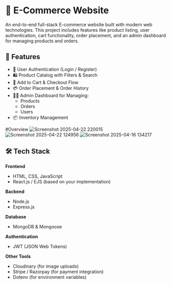 # 🛒 E-Commerce Website

An end-to-end full-stack E-commerce website built with modern web technologies. This project includes features like product listing, user authentication, cart functionality, order placement, and an admin dashboard for managing products and orders.
## 📌 Features

- 🔐 User Authentication (Login / Register)
- 🛍️ Product Catalog with Filters & Search
- 🛒 Add to Cart & Checkout Flow
- 💳 Order Placement & Order History
- 🧑‍💻 Admin Dashboard for Managing:
  - Products
  - Orders
  - Users
- 📦 Inventory Management

#Overview
![Screenshot 2025-04-22 220015](https://github.com/user-attachments/assets/52502625-dc14-40ae-a701-6dd713b0a787)
![Screenshot 2025-04-22 124956](https://github.com/user-attachments/assets/49230fe3-1bbb-4968-95a3-af3236af0486)
![Screenshot 2025-04-16 134217](https://github.com/user-attachments/assets/248c6419-8033-4b8b-b033-e5e6adf633f3)




## 🛠️ Tech Stack

**Frontend**  
- HTML, CSS, JavaScript  
- React.js / EJS (based on your implementation)

**Backend**  
- Node.js  
- Express.js

**Database**  
- MongoDB & Mongoose

**Authentication**  
- JWT (JSON Web Tokens)

**Other Tools**  
- Cloudinary (for image uploads)  
- Stripe / Razorpay (for payment integration)  
- Dotenv (for environment variables)
